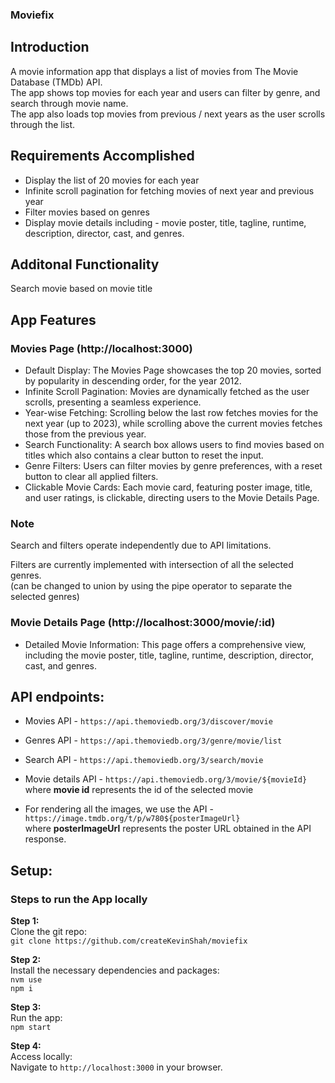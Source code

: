 ### Moviefix

## Introduction

A movie information app that displays a list of movies from The Movie Database (TMDb) API.  
 The app shows top movies for each year and users can filter by genre, and search through movie name.  
 The app also loads top movies from previous / next years as the user scrolls through the list.

## Requirements Accomplished

- Display the list of 20 movies for each year
- Infinite scroll pagination for fetching movies of next year and previous year
- Filter movies based on genres
- Display movie details including - movie poster, title, tagline, runtime, description, director, cast, and genres.

## Additonal Functionality

Search movie based on movie title

## App Features

### Movies Page (http://localhost:3000)

- Default Display: The Movies Page showcases the top 20 movies, sorted by popularity in descending order, for the year 2012.
- Infinite Scroll Pagination: Movies are dynamically fetched as the user scrolls, presenting a seamless experience.
- Year-wise Fetching: Scrolling below the last row fetches movies for the next year (up to 2023), while scrolling above the current movies fetches those from the previous year.
- Search Functionality: A search box allows users to find movies based on titles which also contains a clear button to reset the input.
- Genre Filters: Users can filter movies by genre preferences, with a reset button to clear all applied filters.
- Clickable Movie Cards: Each movie card, featuring poster image, title, and user ratings, is clickable, directing users to the Movie Details Page.

### Note

Search and filters operate independently due to API limitations.

Filters are currently implemented with intersection of all the selected genres.  
(can be changed to union by using the pipe operator to separate the selected genres)

### Movie Details Page (http://localhost:3000/movie/:id)

- Detailed Movie Information: This page offers a comprehensive view, including the movie poster, title, tagline, runtime, description, director, cast, and genres.

## API endpoints:

- Movies API - `https://api.themoviedb.org/3/discover/movie`
- Genres API - `https://api.themoviedb.org/3/genre/movie/list`
- Search API - `https://api.themoviedb.org/3/search/movie`
- Movie details API - `https://api.themoviedb.org/3/movie/${movieId}`  
  where **movie id** represents the id of the selected movie

- For rendering all the images, we use the API - `https://image.tmdb.org/t/p/w780${posterImageUrl}`  
  where **posterImageUrl** represents the poster URL obtained in the API response.

## Setup:

### Steps to run the App locally

**Step 1:**  
Clone the git repo:  
`git clone https://github.com/createKevinShah/moviefix`

**Step 2:**  
Install the necessary dependencies and packages:  
`nvm use`  
`npm i`

**Step 3:**  
Run the app:  
`npm start`

**Step 4:**  
Access locally:  
Navigate to `http://localhost:3000` in your browser.

